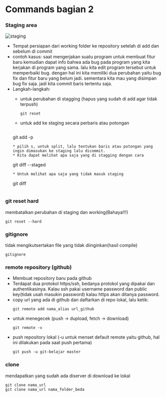 Commands bagian 2
=================
### Staging area

![staging](https://github.com/helmiz/git-commands/blob/master/img/git-staging.png)

- Tempat persiapan dari working folder ke repository setelah di add dan sebelum di commit
- contoh kasus: saat mengerjakan suatu program untuk membuat fitur baru kemudian dapat info bahwa ada bug pada program yang kita kerjakan di program yang sama. lalu kita edit program tersebut untuk memperbaiki bug. dengan hal ini kita memiliki dua perubahan yaitu bug fix dan fitur baru yang belum jadi. sementara kita mau yang disimpan bug fix saja. jadi kita commit baris tertentu saja.
- Langkah-langkah:
  * untuk perubahan di stagging (hapus yang sudah di add agar tidak terpush)
    ```
    git reset
    ```
  
  * untuk add ke staging secara perbaris atau potongan
    ``` 
   git add -p
    ```
  * pilih s, untuk split, lalu tentukan baris atau potongan yang ingin dimasukan ke staging lalu dicommit.
  * Kita dapat melihat apa saja yang di stagging dengan cara
    ```
    git diff --staged
    ```
  * Untuk melihat apa saja yang tidak masuk staging
    ```
    git diff
    ```

### git reset hard
membatalkan perubahan di staging dan working(Bahaya!!!)
```
git reset --hard
```

### gitignore
tidak mengikutsertakan file yang tidak diinginkan(hasil compile)
```
gitignore
```

### remote repository (github)
- Membuat repository baru pada github
- Terdapat dua protokol https/ssh, bedanya protokol yang dipakai dan authentikasinya. Kalau ssh pakai username password dan public key(tidak usah masukin password) kalau https akan ditanya password.
- copy url yang ada di github dan daftarkan di repo lokal, lalu ketik:
  ```  
  git remote add nama_alias url_github
  ```
- untuk menegecek (push -> dupload, fetch -> download)
  ```
  git remote -v
  ```
- push repository lokal (-u untuk menset default remote yaitu github, hal ini dilakukan pada saat push pertama)
  ```
  git push -u git-belajar master
  ```

### clone
mendapatkan yang sudah ada diserver di download ke lokal
```
git clone nama_url
git clone nama_url nama_folder_beda
```
